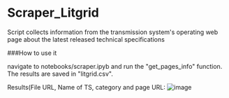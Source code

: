 # Scraper_Litgrid
Script collects information from the transmission system's operating web page about the latest released technical specifications

###How to use it

navigate to notebooks/scraper.ipyb and run the "get_pages_info" function. The results are saved in "litgrid.csv".

Results(File URL, Name of TS, category and page URL:
![image](https://user-images.githubusercontent.com/55753476/215082357-a69c5093-51e8-430c-9b9c-bf14892ff9bc.png)
